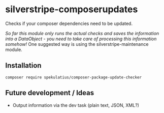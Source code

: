 silverstripe-composerupdates
============================

Checks if your composer dependencies need to be updated.

*So far this module only runs the actual checks and saves the information into a DataObject - you need to take care of processing this information somehow!* One suggested way is using the silverstripe-maintenance module.

Installation
------------

```
composer require spekulatius/composer-package-update-checker
```

Future development / Ideas
--------------------------

* Output information via the dev task (plain text, JSON, XML?)
